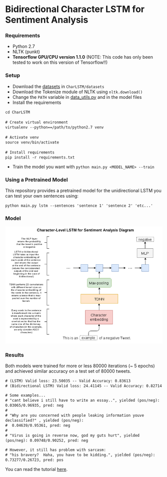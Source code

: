 # Bidirectional Character LSTM for Sentiment Analysis 

### Requirements
- Python 2.7
- NLTK (punkt)
- <b>Tensorflow GPU/CPU version 1.1.0</b> (NOTE: This code has only been tested to work on this version of Tensorflow!!)

### Setup
- Download the [datasets](http://help.sentiment140.com/for-students/) in `CharLSTM/datasets`
- Download the Tokenize module of NLTK using `nltk.download()`
- Change the `PATH` variable in [data_utils.py](https://github.com/charlesashby/CharLSTM/blob/master/lib/data_utils.py) and in the model files
- Install the requirements

```
cd CharLSTM

# Create virtual environment
virtualenv --python==/path/to/python2.7 venv

# Activate venv
source venv/bin/activate

# Install requirements
pip install -r requirements.txt
```
- Train the model you want with `python main.py <MODEL_NAME> --train` 

### Using a Pretrained Model
This repository provides a pretrained model for the unidirectional LSTM you can test your own sentences using:

```
python main.py lstm --sentences 'sentence 1' 'sentence 2' 'etc...'
```

### Model

![](charlstm_diagram.png)

### Results
Both models were trained for more or less 80000 iterations (~ 5 epochs) and achieved similar accuracy on a test set of 80000 tweets.

```
# (LSTM) Valid loss: 23.50035 -- Valid Accuracy: 0.83613
# (Bidirectional LSTM) Valid loss: 24.41145 -- Valid Accuracy: 0.82714
```
```
# Some examples...
# "cant believe i still have to write an essay..", yielded (pos/neg): 0.03065/0.96935, pred: neg
#
# "Why are you concerned with people leaking information youve declassified?" , yielded (pos/neg):
#  0.04639/0.95361, pred: neg
# 
# "Virus is going in reverse now, god my guts hurt", yielded (pos/neg): 0.09748/0.90252, pred: neg
```
```
# However, it still has problem with sarcasm:
# "his bravery?  Haha, you have to be kidding.", yielded (pos/neg): 0.73277/0.26723, pred: pos
```

You can read the tutorial [here](https://charlesashby.github.io/2017/06/05/sentiment-analysis-with-char-lstm/).
